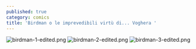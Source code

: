 ```yaml
---
published: true
category: comics
title: 'Birdman o le imprevedibili virtù di... Voghera '
---
```

![birdman-1-edited.png]({{site.baseurl}}/assets/2020-04-26-birdman-o-le-imprevedibili-virt-di-voghera-1.png)
![birdman-2-edited.png]({{site.baseurl}}/assets/2020-04-26-birdman-o-le-imprevedibili-virt-di-voghera-2.png)
![birdman-3-edited.png]({{site.baseurl}}/assets/2020-04-26-birdman-o-le-imprevedibili-virt-di-voghera-3.png)

